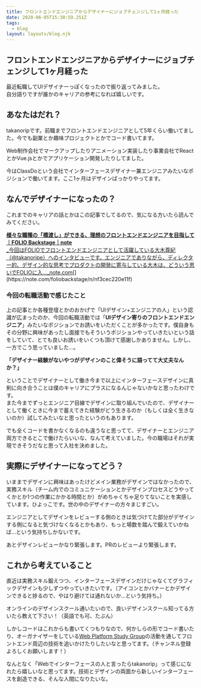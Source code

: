 ```yaml
---
title: フロントエンドエンジニアからデザイナーにジョブチェンジして1ヶ月経った
date: 2020-06-05T15:30:59.251Z
tags:
  - blog
layout: layouts/blog.njk
---
```


## フロントエンドエンジニアからデザイナーにジョブチェンジして1ヶ月経った

最近転職してUIデザイナーっぽくなったので振り返ってみました。  
自分語りですが誰かのキャリアの参考になれば嬉しいです。

## あなたはだれ？

takanoripです。前職までフロントエンドエンジニアとして5年くらい働いてました。今でも副業とか趣味プロジェクトとかでコード書いてます。

Web制作会社でマークアップしたりアニメーション実装したり事業会社でReactとかVue.jsとかでアプリケーション開発したりしてました。

今はClassDoという会社でインターフェースデザイナー兼エンジニアみたいなポジションで働いてます。ここ1ヶ月はデザインばっかりやってます。

## なんでデザイナーになったの？

これまでのキャリアの話とかはこの記事でしてるので、気になる方いたら読んでみてください。

[**様々な職種の「橋渡し」ができる、理想のフロントエンドエンジニアを目指して｜FOLIO Backstage｜note**  
_今回はFOLIOでフロントエンドエンジニアとして活躍している大木尊紀（@takanoripe）へのインタビューです。エンジニアでありながら、ディレクター的、デザイン的な思考でプロダクトの開発に寄与している大木は、どういう思いでFOLIOに入…_note.com](https://note.com/foliobackstage/n/nf3cec220e11f "https://note.com/foliobackstage/n/nf3cec220e11f")[](https://note.com/foliobackstage/n/nf3cec220e11f)

### 今回の転職活動で感じたこと

上の記事とか各種登壇とかのおかげで「UIデザイン+エンジニアの人」という認識が広まったのか、今回の転職活動では「**UIデザイン寄りのフロントエンドエンジニア**」みたいなポジションでお誘いをいただくことが多かったです。僕自身もその分野に興味があったし面接でもそういうポジションやっていきたいという話をしていて、とても良いお誘いをいくつも頂けて感謝しかありません。しかし、一方でこう思っていました…。

**「デザイナー経験がないやつがデザインのこと偉そうに語ってて大丈夫なんか？」**

ということでデザイナーとして働き今まで以上にインターフェースデザインに真剣に向き合うことは僕のキャリアにプラスになるんじゃないかなと思ったわけです。  
また今までずっとエンジニア目線でデザインに取り組んでいたので、デザイナーとして働くときに今まで蓄えてきた経験がどう生きるのか（もしくは全く生きないのか）試してみたいなと思ったというのもあります。

でも全くコードを書かなくなるのも違うなと思ってて、デザイナーとエンジニア両方できるとこで働けたらいいな、なんて考えていました。今の職場はそれが実現できそうだなと思って入社を決めました。

## 実際にデザイナーになってどう？

いままでデザインに興味はあったけどメイン業務がデザインではなかったので、実務スキル（チーム内でのコミュニケーションとかデザインプロセスどうやってくかとか1つの作業にかかる時間とか）がめちゃくちゃ足りてないことを実感しています。ひよっこです。世の中のデザイナーの方々まじすごい。

エンジニアとしてデザインをレビューする側のときは気づけてた部分がデザインする側になると気づけなくなるとかもあり、もっと場数を踏んで鍛えていかねば…という気持ちしかないです。

あとデザインレビューかなり緊張します。PRのレビューより緊張します。

## これから考えていること

直近は実務スキル鍛えつつ、インターフェースデザインだけじゃなくてグラフィックデザインも少しずつやっていきたいです。（アイコンとかバナーとかデザインできると捗るので、やはり避けては通れないか…という気持ち。）

オンラインのデザインスクール通いたいので、良いデザインスクール知ってる方いたら教えて下さい！（英語でも可、たぶん）

しかしコードはこれからも書いてくつもりなので、何かしらの形でコード書いたり、オーガナイザーをしている[Web Platform Study Group](https://www.youtube.com/channel/UCfToJ-sTOqvBnnuVq3zdZhA)の活動を通してフロントエンド周辺の技術を追いかけたりしたいなと思ってます。（チャンネル登録よろしくお願いします！）

なんとなく「Webでインターフェースの人と言ったらtakanorip」って感じになれたら嬉しいなと思ってます。技術とデザインの両面から新しいインターフェースを創造できる、そんな人間になりたいな。